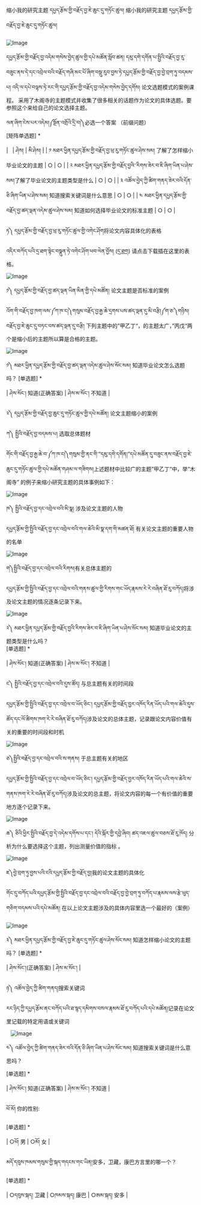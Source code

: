 缩小我的研究主题 དཔྱད་རྩོམ་གྱི་བརྗོད་བྱ་ཇེ་ཆུང་དུ་གཏོང་ཚུལ།
缩小我的研究主题 དཔྱད་རྩོམ་གྱི་བརྗོད་བྱ་ཇེ་ཆུང་དུ་གཏོང་ཚུལ།

![Image](images/000001.png) 

དཔྱད་རྩོམ་གྱི་བརྗོད་བྱ་འདེམ་གསེས་བྱེད་ཚུལ་གྱི་དཔེ་མཚོན་སློབ་ཚན། དམུ་དགེ་དགོན་པ་སྤྱིའི་བརྗོད་བྱ་རུ་བཟུང་ནས་དེ་དང་འབྲེལ་བའི་བརྗོད་གཞི་མང་པོ་ཞིག་བསྡུ་རུབ་བྱས་ཏེ་དཔྱད་རྩོམ་གྱི་བརྗོད་བྱ་བྱེ་བྲག་ཏུ་བདམས་པ། འདི་ལ་དཔེ་བལྟས་ཏེ་རང་གི་དཔྱད་རྩོམ་གྱི་བརྗོད་བྱ་འདེམ་གསེས་བྱེད་དགོས། 论文选题模式的案例课程。 采用了木阁寺的主题模式并收集了很多相关的话题作为论文的具体选题。要参照这个来给自己的论文选择主题。

ལན་ཞིག་ངེས་པར་འདེམ།༼སྔོན་འགྲོའི་དྲི་བ།༽必选一个答案 （前缀问题）  
[矩阵单选题] *

|   | ཤེས། | མི་ཤེས། |
| ༡ མཐར་ཕྱིན་དཔྱད་རྩོམ་གྱི་བརྗོད་བྱ་ཕྲ་རུ་གཏོང་ཚུལ་ཤེས་སམ། 了解了怎样缩小毕业论文的主题 | ○ | ○ |
| ༢ མཐར་ཕྱིན་དཔྱད་རྩོམ་གྱི་བརྗོད་བྱའི་་རིགས་ཟེར་བ་ཇི་ཞིག་ཡིན་པ་ཤེས་སམ།了解了毕业论文的主题类型是什么 | ○ | ○ |
| ༣ འཚོལ་བྱེད་ཀྱི་ཚིག་གནད་ཟེར་བའི་དོན་ཅི་ཞིག་ཡིན་པ་ཤེས་སམ། 知道搜索关键词是什么意思 | ○ | ○ |
| ༤ མཐར་ཕྱིན་དཔྱད་རྩོམ་གྱི་བརྗོད་བྱ་ཚད་ལྡན་འདེམ་ཚུལ་ཤེས་སམ། 知道如何选择毕业论文的标准主题 | ○ | ○ |

ཏ༽ དཔྱད་རྩོམ་གྱི་བརྗོད་བྱ་ཕྲ་རུ་གཏོང་ཚུལ་གྱི་འགེང་ཤོག将论文内容具体化的表格  

འདིར་བཀོད་པའི་དྲ་ཐག་སྟེང་བསྣུན་ཏེ་འགེང་ཤོག་ཕབ་ལེན་བྱོས། ([དྲ་ཐག](=96074754)) 请点击下载插在这里的表格。  

![Image](images/000002.png)

༡༽ དཔྱད་རྩོམ་གྱི་བརྗོད་བྱ་ཚད་ལྡན་ཡིན་མིན་གྱི་དཔེ་མཚོན། 论文主题是否标准的案例  

འོག་གི་བརྗོད་བྱ་ཁག་ལས་༼ཀ་ཁ་ང།༽གསུམ་བརྗོད་བྱ་རྒྱ་ཆེ་དྲགས་པས་ཚད་ལྡན་དུ་མི་བརྩི།༼ག་ཅ་༽གཉིས། བརྗོད་བྱ་ཇེ་ཆུང་དུ་བཏང་བས་ཚད་ལྡན་དུ་བརྩི། 下列主题中的”甲乙丁“，的主题太广，”丙戊“两个是缩小后的主题所以算是合格的主题。

![Image](images/000003.png)

༡༽ མཐར་ཕྱིན་དཔྱད་རྩོམ་གྱི་བརྗོད་བྱ་ཚད་ལྡན་འདེམ་ཚུལ་ཤེས་སོང་སམ། 知道毕业论文怎么选题吗？ [单选题] *

| ཤེས་སོང་། 知道(正确答案) | ཤེས་མ་སོང་། 不知道 |

༢༽ དཔྱད་རྩོམ་གྱི་བརྗོད་བྱ་ཆུང་དུ་གཏོང་ཚུལ་གྱི་དཔེ་མཚོན། 论文主题缩小的案例  

ཀ༽ སྤྱིའི་བརྗོད་བྱ་བདམས་པ། 选取总体题材  

གོང་གི་བརྗོད་བྱ་རྒྱ་ཆེ་བ་༼ཀ་ཁ་ང།༽གསུམ་གྱི་ནང་གི་“དམུ་དགེ་དགོན།”དཔེ་མཚོན་དུ་བཟུང་ནས་བརྗོད་བྱ་ཇེ་ཆུང་དུ་གཏོང་ཚུལ་གྱི་དཔེ་མཚོན་གཤམ་ལ་གཟིགས།上述题材中比较广的主题”甲乙丁“中，举“木阁寺” 的例子来缩小研究主题的具体事例如下：  

![Image](images/000004.png)

ཁ༽ སྤྱིའི་བརྗོད་བྱ་དང་འབྲེལ་བའི་མི་སྣ། 涉及论文主题的人物  

དཔྱད་རྩོམ་གྱི་སྤྱིའི་བརྗོད་བྱ་དང་འབྲེལ་བའི་གལ་ཆེའི་མི་སྣ་དག་གི་མཚན་ཐོ། 有关论文主题的重要人物的名单  

![Image](images/000008.png)

ག༽སྤྱིའི་བརྗོད་བྱ་དང་འབྲེལ་བའི་རིགས།有关总体主题的   

དཔྱད་རྩོམ་གྱི་སྤྱིའི་བརྗོད་བྱ་དང་འབྲེལ་བའི་གནས་ཚུལ་གྱི་རིགས་གང་ཡོད་རྣམས་རེ་རེ་བཞིན་ཐོ་རུ་བཀོད།将涉及论文主题的情况逐条记录下来。  

![Image](images/000009.png)

༢༽ མཐར་ཕྱིན་དཔྱད་རྩོམ་གྱི་བརྗོད་བྱའི་རིགས་ཟེར་བ་ཇི་ཞིག་ཡིན་པ་ཤེས་སོང་སམ། 知道毕业论文的主题类型是什么吗？  
[单选题] *

| ཤེས་སོང་། 知道(正确答案) | ཤེས་མ་སོང་། 不知道 |

ང༽ སྤྱིའི་བརྗོད་བྱ་དང་འབྲེལ་བའི་དུས་ཚོད། 与总主题有关的时间段  

དཔྱད་རྩོམ་གྱི་སྤྱིའི་བརྗོད་བྱ་དང་འབྲེལ་བ་ཡོད་ཅིང་། དཔྱད་རྩོམ་གྱི་བརྗོད་བྱར་འཁོད་རིན་ཡོད་པའི་གལ་ཆེའི་དུས་ཚོད་དང་ལོ་ཚིགས་ཁག་རེ་རེ་བཞིན་ཐོ་རུ་བཀོད།涉及论文的总体主题，记录跟论文内容价值有关的重要的时间段和时机  

![Image](images/000005.png)

ཅ༽སྤྱིའི་བརྗོད་བྱ་དང་འབྲེལ་བའི་ས་གནས། 于总主题有关的地区  

དཔྱད་རྩོམ་གྱི་སྤྱིའི་བརྗོད་བྱ་དང་འབྲེལ་བ་ཡོད་ཅིང་། དཔྱད་རྩོམ་གྱི་བརྗོད་བྱར་འཁོད་རིན་ཡོད་པའི་གལ་ཆེའི་ས་གནས་ཁག་རེ་རེ་བཞིན་ཐོ་རུ་བཀོད།涉及论文的总主题，将论文内容的每一个有价值的重要地方逐个记录下来。

![Image](images/000006.png)

ཆ༽ ཅིའི་ཕྱིར་སྤྱིའི་བརྗོད་བྱ་དེ་འདེམ་དགོས་པ་དང་། དེའི་སྐོར་གྱི་དབྱེ་ཞིབ། ཚད་འཇལ་ཚུལ་བཅས་ཐོ་རུ་ཁོད། 分析为什么要选择这个主题，列出测量价值的指标 。  

![Image](images/000010.png)

ཇ༽བྱེ་བྲག་ཏུ་བྱས་པའི་ངའི་དཔྱད་རྩོམ་གྱི་བརྗོད་བྱ།我的论文主题的具体化  

གོང་དུ་བཀོད་པའི་དཔྱད་རྩོམ་གྱི་སྤྱིའི་བརྗོད་བྱ་དང་འབྲེལ་བའི་བརྗོད་བྱ་བྱེ་བྲག་ཏུ་བཀོད་པ་རྣམས་ལས་རྩེ་ཕུད་གཅིག་བདམས་པའི་དཔེ་མཚོན། 在以上论文主题涉及的具体内容里选一个最好的（案例）  

![Image](images/000011.png)

༣༽ མཐར་ཕྱིན་དཔྱད་རྩོམ་གྱི་བརྗོད་བྱ་ཇེ་ཆུང་དུ་གཏོང་ཚུལ་ཤེས་སོང་སམ། 知道怎样缩小论文的主题吗？ [单选题] *

| ཤེས་སོང་།(正确答案) | ཤེས་མ་སོང་། |

ཉ༽ འཚོལ་བྱེད་ཀྱི་ཚིག་གནད།搜索关键词  

རང་ཉིད་ཀྱི་དཔྱད་རྩོམ་ནང་བཀོད་པའི་ཐ་སྙད་དམིགས་བསལ་རྣམས་ཐོ་རུ་བཀོད་པའི་དཔེ་མཚོན།记录在论文里记载的特定用语或关键词  

   ![Image](images/000007.png)

༤༽ འཚོལ་བྱེད་ཀྱི་ཚིག་གནད་ཟེར་བའི་དོན་ཅི་ཞིག་ཡིན་པ་ཤེས་སོང་སམ། 知道搜索关键词是什么意思吗？  

[单选题] *

| ཤེས་སོང་། 知道(正确答案) | ཤེས་མ་སོང་། 不知道 |

ཕོ་མོ། 你的性别:  

[单选题] *

| ○ཕོ། 男 | ○མོ། 女 |

མདོ་དབུས་ཁམས་གསུམ་གྱི་སྐད་གདངས་གང་ཡིན།安多，卫藏，康巴方言里的哪一个？  

[单选题] *

| ○དབུས་སྐད། 卫藏 | ○ཁམས་སྐད། 康巴 | ○ཨམ་སྐད། 安多 |

